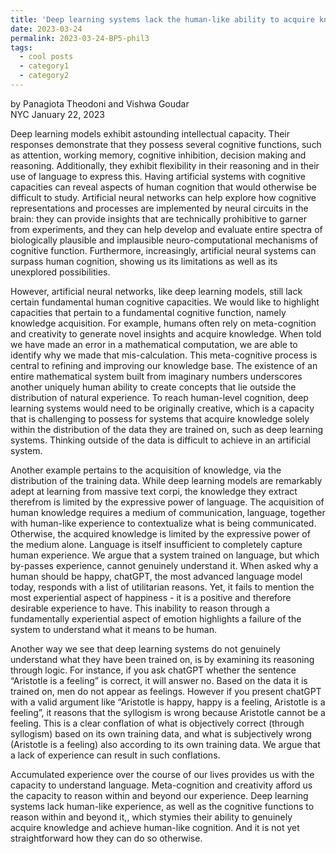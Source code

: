 ```yaml
---
title: 'Deep learning systems lack the human-like ability to acquire knowledge'
date: 2023-03-24
permalink: 2023-03-24-BP5-phil3
tags:
  - cool posts
  - category1
  - category2
---
```


by Panagiota Theodoni and Vishwa Goudar  
NYC January 22, 2023

Deep learning models exhibit astounding intellectual capacity. Their responses demonstrate that they possess several cognitive functions, such as attention, working memory, cognitive inhibition, decision making and reasoning. Additionally, they exhibit flexibility in their reasoning and in their use of language to express this. Having artificial systems with cognitive capacities can reveal aspects of human cognition that would otherwise be difficult to study. Artificial neural networks can help explore how cognitive representations and processes are implemented by neural circuits in the brain: they can provide insights that are technically prohibitive to garner from experiments, and they can help develop and evaluate entire spectra of biologically plausible and implausible neuro-computational mechanisms of cognitive function. Furthermore, increasingly, artificial neural systems can surpass human cognition, showing us its limitations as well as its unexplored possibilities.

However, artificial neural networks, like deep learning models, still lack certain fundamental human cognitive capacities. We would like to highlight capacities that pertain to a fundamental cognitive function, namely knowledge acquisition. For example, humans often rely on meta-cognition and creativity to generate novel insights and acquire knowledge. When told we have made an error in a mathematical computation, we are able to identify why we made that mis-calculation. This meta-cognitive process is central to refining and improving our knowledge base. The existence of an entire mathematical system built from imaginary numbers underscores another uniquely human ability to create concepts that lie outside the distribution of natural experience. To reach human-level cognition, deep learning systems would need to be originally creative, which is a capacity that is challenging to possess for systems that acquire knowledge solely within the distribution of the data they are trained on, such as deep learning systems. Thinking outside of the data is difficult to achieve in an artificial system.

Another example pertains to the acquisition of knowledge, via the distribution of the training data. While deep learning models are remarkably adept at learning from massive text corpi, the knowledge they extract therefrom is limited by the expressive power of language. The acquisition of human knowledge requires a medium of communication, language, together with human-like experience to contextualize what is being communicated. Otherwise, the acquired knowledge is limited by the expressive power of the medium alone. Language is itself insufficient to completely capture human experience. We argue that a system trained on language, but which by-passes experience, cannot genuinely understand it. When asked why a human should be happy, chatGPT, the most advanced language model today, responds with a list of utilitarian reasons. Yet, it fails to mention the most experiential aspect of happiness - it is a positive and therefore desirable experience to have. This inability to reason through a fundamentally experiential aspect of emotion highlights a failure of the system to understand what it means to be human.

Another way we see that deep learning systems do not genuinely understand what they have been trained on, is by examining its reasoning through logic. For instance, if you ask chatGPT whether the sentence “Aristotle is a feeling” is correct, it will answer no. Based on the data it is trained on, men do not appear as feelings. However if you present chatGPT with a valid argument like “Aristotle is happy, happy is a feeling, Aristotle is a feeling”, it reasons that the syllogism is wrong because Aristotle cannot be a feeling. This is a clear conflation of what is objectively correct (through syllogism) based on its own training data, and what is subjectively wrong (Aristotle is a feeling) also according to its own training data. We argue that a lack of experience can result in such conflations.

Accumulated experience over the course of our lives provides us with the capacity to understand language. Meta-cognition and creativity afford us the capacity to reason within and beyond our experience. Deep learning systems lack human-like experience, as well as the cognitive functions to reason within and beyond it,, which stymies their ability to genuinely acquire knowledge and achieve human-like cognition. And it is not yet straightforward how they can do so otherwise.

